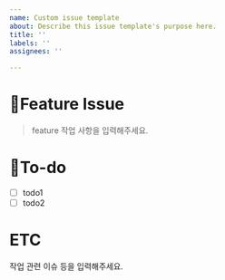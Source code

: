 ```yaml
---
name: Custom issue template
about: Describe this issue template's purpose here.
title: ''
labels: ''
assignees: ''

---
```


# 📌Feature Issue
> feature 작업 사항을 입력해주세요.
   

# 📝To-do
 - [ ] todo1
 - [ ] todo2

# ETC
작업 관련 이슈 등을 입력해주세요.

